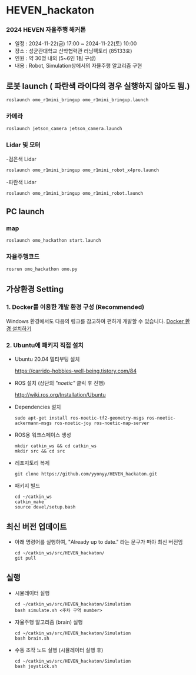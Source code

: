 # HEVEN_hackaton

### 2024 HEVEN 자율주행 해커톤
- 일정 : 2024-11-22(금) 17:00 ~ 2024-11-22(토) 10:00
- 장소 : 성균관대학교 산학협력관 러닝팩토리 (85133호)
- 인원 : 약 30명 내외 (5~6인 1팀 구성)
- 내용 : Robot, Simulation상에서의 자율주행 알고리즘 구현

## 로봇 launch ( 파란색 라이다의 경우 실행하지 않아도 됨.)
```bash
roslaunch omo_r1mini_bringup omo_r1mini_bringup.launch
```

### 카메라

```bash
roslaunch jetson_camera jetson_camera.launch
```

### Lidar 및 모터

-검은색 Lidar

```bash
roslaunch omo_r1mini_bringup omo_r1mini_robot_x4pro.launch
```

-파란색 Lidar 

```bash
roslaunch omo_r1mini_bringup omo_r1mini_robot.launch
```


## PC launch

### map

```bash
roslaunch omo_hackathon start.launch
```

### 자율주행코드

```bash
rosrun omo_hackathon omo.py
```

## 가상환경 Setting
### 1. Docker를 이용한 개발 환경 구성 (Recommended)

Windows 환경에서도 다음의 링크를 참고하여 편하게 개발할 수 있습니다.
[Docker 환경 설치하기](https://github.com/yyonyy/HEVEN_hackaton/blob/main/Simulation/InstallDocker.md)

### 2. Ubuntu에 패키지 직접 설치

* Ubuntu 20.04 멀티부팅 설치

   https://carrido-hobbies-well-being.tistory.com/84

* ROS 설치 (상단의 *"noetic"* 클릭 후 진행)

   http://wiki.ros.org/Installation/Ubuntu

* Dependencies 설치

    ```
    sudo apt-get install ros-noetic-tf2-geometry-msgs ros-noetic-ackermann-msgs ros-noetic-joy ros-noetic-map-server
    ```

* ROS용 워크스페이스 생성

    ```
    mkdir catkin_ws && cd catkin_ws
    mkdir src && cd src
    ```
    
* 레포지토리 복제

    ```
    git clone https://github.com/yyonyy/HEVEN_hackaton.git
    ```

* 패키지 빌드

    ```
    cd ~/catkin_ws
    catkin_make
    source devel/setup.bash
    ```

## 최신 버전 업데이트

* 아래 명령어를 실행하여, "Already up to date." 라는 문구가 떠야 최신 버전임
    ```
    cd ~/catkin_ws/src/HEVEN_hackaton/
    git pull
    ```

## 실행

* 시뮬레이터 실행
    ```
    cd ~/catkin_ws/src/HEVEN_hackaton/Simulation
    bash simulate.sh <주차 구역 number>
    ```
    
* 자율주행 알고리즘 (brain) 실행
    ```
    cd ~/catkin_ws/src/HEVEN_hackaton/Simulation
    bash brain.sh
    ```

* 수동 조작 노드 실행 (시뮬레이터 실행 후)
    ```
    cd ~/catkin_ws/src/HEVEN_hackaton/Simulation
    bash joystick.sh
    ```
    
